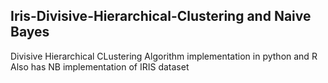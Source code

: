 ## Iris-Divisive-Hierarchical-Clustering and Naive Bayes
Divisive Hierarchical CLustering Algorithm implementation in python and R
Also has NB implementation of IRIS dataset

